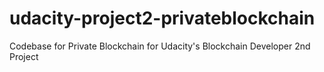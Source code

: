 # udacity-project2-privateblockchain
Codebase for Private Blockchain for Udacity's Blockchain Developer 2nd Project
